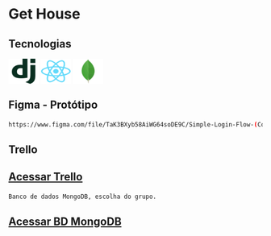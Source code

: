 <h1>Get House</h1>


## Tecnologias
<div style="display: inline_block">
<img align="center" alt="Django" height="50" width="60" src="https://raw.githubusercontent.com/devicons/devicon/master/icons/django/django-plain.svg">
<img align="center" alt="ReactJS" height="50" width="60" src="https://raw.githubusercontent.com/devicons/devicon/master/icons/react/react-original.svg">
<img align="center" alt="MongoDB" height="50" width="60" src="https://raw.githubusercontent.com/devicons/devicon/master/icons/mongodb/mongodb-original.svg">
</div>

## Figma - Protótipo 

```sh
https://www.figma.com/file/TaK3BXyb58AiWG64soDE9C/Simple-Login-Flow-(Community)?node-id=0%3A1&t=836g5khAQG63AiBN-0
```

## Trello

## <a href="https://trello.com/invite/b/vMKDbAT4/ATTIfde897acebcf3fbefaef670b08afc342AB880E09/get-house-web">Acessar Trello</a>


```sh
Banco de dados MongoDB, escolha do grupo.
```

##  <a href="https://www.mongodb.com/try/download/community">Acessar BD MongoDB</a>



